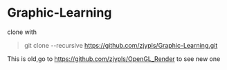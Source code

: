 # Graphic-Learning
clone with
>git clone --recursive https://github.com/zjypls/Graphic-Learning.git  

This is old,go to https://github.com/zjypls/OpenGL_Render to see new one




